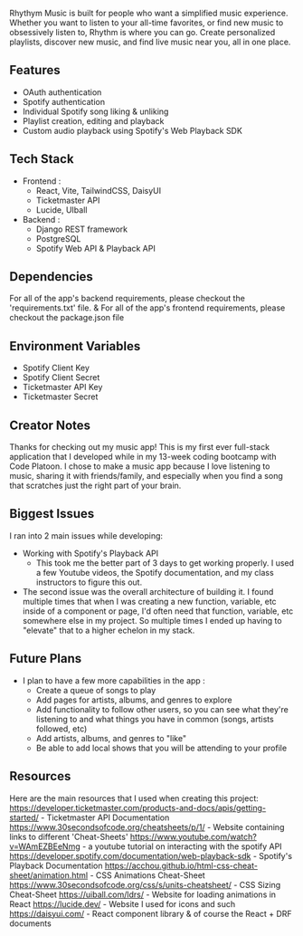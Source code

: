  Rhythym Music is built for people who want a simplified music experience.
 Whether you want to listen to your all-time favorites, or find new music to obsessively listen to, Rhythm is where you can go.
 Create personalized playlists, discover new music, and find live music near you, all in one place. 

## Features
- OAuth authentication 
- Spotify authentication
- Individual Spotify song liking & unliking
- Playlist creation, editing and playback
- Custom audio playback using Spotify's Web Playback SDK

## Tech Stack
- Frontend :
  - React, Vite, TailwindCSS, DaisyUI
  - Ticketmaster API
  - Lucide, UIball
- Backend :
  - Django REST framework
  - PostgreSQL
  - Spotify Web API & Playback API

## Dependencies
For all of the app's backend requirements, please checkout the 'requirements.txt' file.
& For all of the app's frontend requirements, please checkout the package.json file

## Environment Variables
- Spotify Client Key
- Spotify Client Secret
- Ticketmaster API Key
- Ticketmaster Secret

## Creator Notes
Thanks for checking out my music app! This is my first ever full-stack application that I developed while in my 13-week coding bootcamp with Code Platoon.
I chose to make a music app because I love listening to music, sharing it with friends/family, and especially when you find a song that scratches just the right part of your brain.

## Biggest Issues
I ran into 2 main issues while developing:
- Working with Spotify's Playback API
  - This took me the better part of 3 days to get working properly. I used a few Youtube videos, the Spotify documentation, and my class instructors to figure this out.
- The second issue was the overall architecture of building it. I found multiple times that when I was creating a new function, variable, etc inside of a component or page, I'd
often need that function, variable, etc somewhere else in my project. So multiple times I ended up having to "elevate" that to a higher echelon in my stack.

## Future Plans
- I plan to have a few more capabilities in the app :
  - Create a queue of songs to play
  - Add pages for artists, albums, and genres to explore 
  - Add functionality to follow other users, so you can see what they're listening to and what things you have in common (songs, artists followed, etc)
  - Add artists, albums, and genres to "like" 
  - Be able to add local shows that you will be attending to your profile

## Resources
Here are the main resources that I used when creating this project:
https://developer.ticketmaster.com/products-and-docs/apis/getting-started/ - Ticketmaster API Documentation
https://www.30secondsofcode.org/cheatsheets/p/1/ - Website containing links to different 'Cheat-Sheets'
https://www.youtube.com/watch?v=WAmEZBEeNmg - a youtube tutorial on interacting with the spotify API
https://developer.spotify.com/documentation/web-playback-sdk - Spotify's Playback Documentation
https://acchou.github.io/html-css-cheat-sheet/animation.html - CSS Animations Cheat-Sheet
https://www.30secondsofcode.org/css/s/units-cheatsheet/ - CSS Sizing Cheat-Sheet 
https://uiball.com/ldrs/ - Website for loading animations in React
https://lucide.dev/ - Website I used for icons and such
https://daisyui.com/ - React component library
& of course the React + DRF documents


